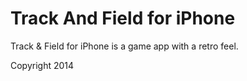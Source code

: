 Track And Field for iPhone
=========

Track & Field for iPhone is a game app with a retro feel.

Copyright 2014